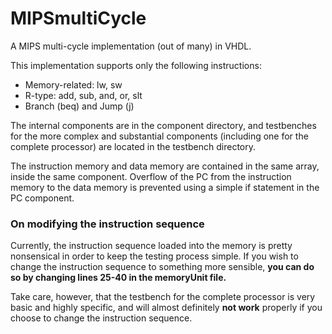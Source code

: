 # MIPSmultiCycle
A MIPS multi-cycle implementation (out of many) in VHDL.

This implementation supports only the following instructions:
  * Memory-related: lw, sw
  * R-type: add, sub, and, or, slt
  * Branch (beq) and Jump (j)

The internal components are in the component directory, and testbenches for the more complex and substantial components (including one for the complete processor) are located in the testbench directory.

The instruction memory and data memory are contained in the same array, inside the same component. Overflow of the PC from the instruction memory to the data memory is prevented using a simple if statement in the PC component.

### On modifying the instruction sequence
Currently, the instruction sequence loaded into the memory is pretty nonsensical in order to keep the testing process simple. If you wish to change the instruction sequence to something more sensible, **you can do so by changing lines 25-40 in the memoryUnit file.** 

Take care, however, that the testbench for the complete processor is very basic and highly specific, and will almost definitely **not work** properly if you choose to change the instruction sequence.
